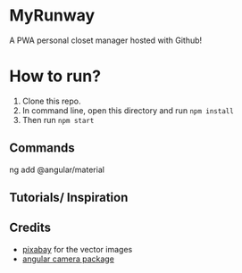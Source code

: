 # MyRunway
A PWA personal closet manager hosted with Github!

# How to run?
1. Clone this repo.
2. In command line, open this directory and run `npm install`
3. Then run `npm start`

## Commands
ng add @angular/material


## Tutorials/ Inspiration


## Credits
- [pixabay](www.pixabay.com) for the vector images
- [angular camera package](https://github.com/basst314/ngx-webcam-demo)